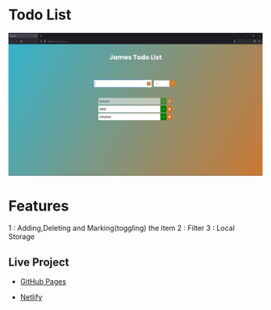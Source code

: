 # Todo List

![Design preview for the NFT preview card component coding challenge](./docimg.jpg)

# Features

1 : Adding,Deleting and Marking(toggling) the item
2 : Filter
3 : Local Storage

## Live Project

- [GitHub Pages]()

- [Netlify](https://www.netlify.com/)

